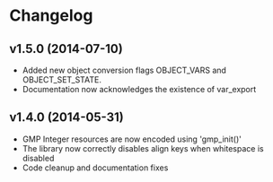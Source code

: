 # Changelog #

## v1.5.0 (2014-07-10) ##

  * Added new object conversion flags OBJECT_VARS and OBJECT_SET_STATE.
  * Documentation now acknowledges the existence of var_export

## v1.4.0 (2014-05-31) ##

  * GMP Integer resources are now encoded using 'gmp_init()'
  * The library now correctly disables align keys when whitespace is disabled
  * Code cleanup and documentation fixes
